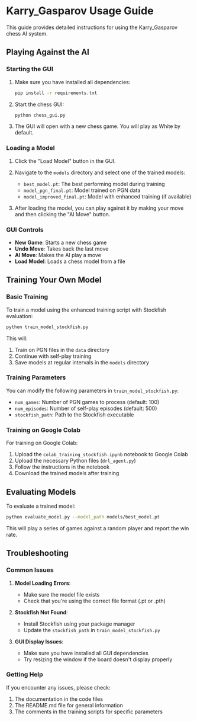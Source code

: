 # Karry_Gasparov Usage Guide

This guide provides detailed instructions for using the Karry_Gasparov chess AI system.

## Playing Against the AI

### Starting the GUI

1. Make sure you have installed all dependencies:
   ```bash
   pip install -r requirements.txt
   ```

2. Start the chess GUI:
   ```bash
   python chess_gui.py
   ```

3. The GUI will open with a new chess game. You will play as White by default.

### Loading a Model

1. Click the "Load Model" button in the GUI.
2. Navigate to the `models` directory and select one of the trained models:
   - `best_model.pt`: The best performing model during training
   - `model_pgn_final.pt`: Model trained on PGN data
   - `model_improved_final.pt`: Model with enhanced training (if available)

3. After loading the model, you can play against it by making your move and then clicking the "AI Move" button.

### GUI Controls

- **New Game**: Starts a new chess game
- **Undo Move**: Takes back the last move
- **AI Move**: Makes the AI play a move
- **Load Model**: Loads a chess model from a file

## Training Your Own Model

### Basic Training

To train a model using the enhanced training script with Stockfish evaluation:

```bash
python train_model_stockfish.py
```

This will:
1. Train on PGN files in the `data` directory
2. Continue with self-play training
3. Save models at regular intervals in the `models` directory

### Training Parameters

You can modify the following parameters in `train_model_stockfish.py`:

- `num_games`: Number of PGN games to process (default: 100)
- `num_episodes`: Number of self-play episodes (default: 500)
- `stockfish_path`: Path to the Stockfish executable

### Training on Google Colab

For training on Google Colab:

1. Upload the `colab_training_stockfish.ipynb` notebook to Google Colab
2. Upload the necessary Python files (`drl_agent.py`)
3. Follow the instructions in the notebook
4. Download the trained models after training

## Evaluating Models

To evaluate a trained model:

```bash
python evaluate_model.py --model_path models/best_model.pt
```

This will play a series of games against a random player and report the win rate.

## Troubleshooting

### Common Issues

1. **Model Loading Errors**:
   - Make sure the model file exists
   - Check that you're using the correct file format (.pt or .pth)

2. **Stockfish Not Found**:
   - Install Stockfish using your package manager
   - Update the `stockfish_path` in `train_model_stockfish.py`

3. **GUI Display Issues**:
   - Make sure you have installed all GUI dependencies
   - Try resizing the window if the board doesn't display properly

### Getting Help

If you encounter any issues, please check:
1. The documentation in the code files
2. The README.md file for general information
3. The comments in the training scripts for specific parameters
